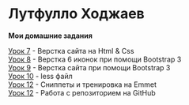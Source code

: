 # Лутфулло Ходжаев
**Мои домашние задания**

[Урок 7](ltclaw.github.io/lesson_7) - Верстка сайта на Html & Css  
[Урок 8](ltclaw.github.io/lesson_8) - Верстка 6 иконок при помощи Bootstrap 3  
[Урок 9](ltclaw.github.io/lesson_9) - Верстка сайта при помощи Bootstrap 3  
[Урок 10](ltclaw.github.io/lesson_10) - less файл  
[Урок 12](ltclaw.github.io/lesson_11) - Сниппеты и тренировка на Emmet  
[Урок 12](ltclaw.github.io/lesson_12) - Работа с репозиторием на GitHub  
